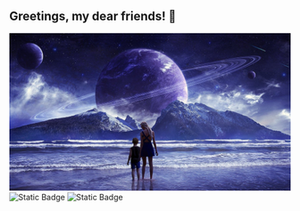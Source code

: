 ## Greetings, my dear friends! 👋

<img src="https://github.com/Woodoomuro/Woodoomuro/blob/main/maxresdefault.jpg">

<img alt="Static Badge" src="https://img.shields.io/badge/Python-Developer-black?logo=python">
<img alt="Static Badge" src="https://img.shields.io/badge/Woodoomuro-orange">
